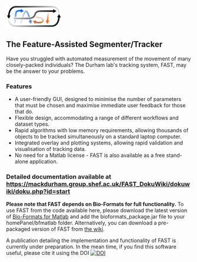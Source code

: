 <img src="https://raw.githubusercontent.com/Pseudomoaner/FAST/master/Imagery/TextLogoLarge.png" alt="FAST" width="150"/>

## The Feature-Assisted Segmenter/Tracker

Have you struggled with automated measurement of the movement of many closely-packed individuals? The Durham lab's tracking system, FAST, may be the answer to your problems.

### Features

* A user-friendly GUI, designed to minimise the number of parameters that must be chosen and maximise immediate user feedback for those that do.
* Flexible design, accommodating a range of different workflows and dataset types.
* Rapid algorithms with low memory requirements, allowing thousands of objects to be tracked simultaneously on a standard laptop computer.
* Integrated overlay and plotting systems, allowing rapid validation and visualisation of tracking data.
* No need for a Matlab license - FAST is also available as a free stand-alone application.

### Detailed documentation available at https://mackdurham.group.shef.ac.uk/FAST_DokuWiki/dokuwiki/doku.php?id=start

**Please note that FAST depends on Bio-Formats for full functionality.** To use FAST from the code available here, please download the latest version of [Bio-Formats for Matlab](https://www.openmicroscopy.org/bio-formats/downloads/) and add the bioformats_package.jar file to your homePanel/bfmatlab folder. Alternatively, you can download a pre-packaged version of FAST from [the wiki](https://mackdurham.group.shef.ac.uk/FAST_DokuWiki/dokuwiki/doku.php?id=setup:installation).

A publication detailing the implementation and functionality of FAST is currently under preparation. In the mean time, if you find this software useful, please cite it using the DOI [![DOI](https://zenodo.org/badge/237035985.svg)](https://zenodo.org/badge/latestdoi/237035985)
